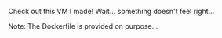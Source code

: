 Check out this VM I made! Wait... something doesn't feel right...

Note: The Dockerfile is provided on purpose...